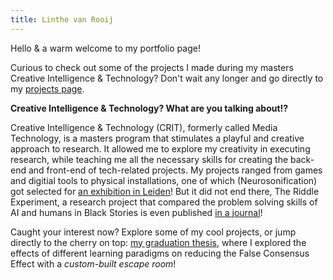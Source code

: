```yaml
---
title: Linthe van Rooij
---
```


Hello & a warm welcome to my portfolio page! 

Curious to check out some of the projects I made during my masters Creative Intelligence & Technology? Don't wait any longer and go directly to my [projects page](/portfolio/projects.html). 

**Creative Intelligence & Technology? What are you talking about!?**

Creative Intelligence & Technology (CRIT), formerly called Media Technology, is a masters program that stimulates a playful and creative approach to research. It allowed me to explore my creativity in executing research, while teaching me all the necessary skills for creating the back-end and front-end of tech-related projects. My projects ranged from games and digitial tools to physical installations, one of which (Neurosonification) got selected for [an exhibition in Leiden](https://www.universiteitleiden.nl/en/news/2024/06/unique-exhibition-translates-science-into-music-images-and-dance)! But it did not end there, The Riddle Experiment, a research project that compared the problem solving skills of AI and humans in Black Stories is even published [in a journal](https://www.clinjournal.org/clinj/article/view/212)!

Caught your interest now? Explore some of my cool projects, or jump directly to the cherry on top: [my graduation thesis](/portfolio/thesis.html), where I explored the effects of different learning paradigms on reducing the False Consensus Effect with a *custom-built escape room*!





